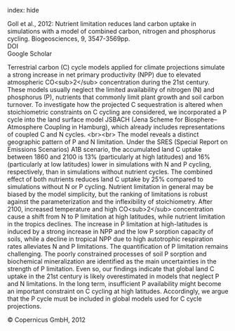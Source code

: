 index: hide

<div class="Citation">

  <div class="Citation-body">
    <div class="Citation-text">Goll et al., 2012: Nutrient limitation reduces land carbon uptake in simulations with a model of combined carbon, nitrogen and phosphorus cycling. <span class="Article-journal">Biogeosciences, </span><span class="Article-volume">9, </span>3547-3569pp.</div>
    <div class="Citation-links">
      <div class="CitationLink" data-href="https://doi.org/10.5194/bg-9-3547-2012">
        <div class="CitationLink-icon CitationLink-Doi"></div>
        <div class="CitationLink-text">DOI</div>
      </div>
      <div class="CitationLink" data-href="https://scholar.google.com/scholar?q=10.5194/bg-9-3547-2012">
        <div class="CitationLink-icon CitationLink-Scholar"></div>
        <div class="CitationLink-text">Google Scholar</div>
      </div>
    </div>
  </div>
</div>

Terrestrial carbon (C) cycle models applied for climate projections simulate a strong increase in net primary productivity (NPP) due to elevated atmospheric CO&lt;sub&gt;2&lt;/sub&gt; concentration during the 21st century. These models usually neglect the limited availability of nitrogen (N) and phosphorus (P), nutrients that commonly limit plant growth and soil carbon turnover. To investigate how the projected C sequestration is altered when stoichiometric constraints on C cycling are considered, we incorporated a P cycle into the land surface model JSBACH (Jena Scheme for Biosphere–Atmosphere Coupling in Hamburg), which already includes representations of coupled C and N cycles. &lt;br&gt;&lt;br&gt; The model reveals a distinct geographic pattern of P and N limitation. Under the SRES (Special Report on Emissions Scenarios) A1B scenario, the accumulated land C uptake between 1860 and 2100 is 13% (particularly at high latitudes) and 16% (particularly at low latitudes) lower in simulations with N and P cycling, respectively, than in simulations without nutrient cycles. The combined effect of both nutrients reduces land C uptake by 25% compared to simulations without N or P cycling. Nutrient limitation in general may be biased by the model simplicity, but the ranking of limitations is robust against the parameterization and the inflexibility of stoichiometry. After 2100, increased temperature and high CO&lt;sub&gt;2&lt;/sub&gt; concentration cause a shift from N to P limitation at high latitudes, while nutrient limitation in the tropics declines. The increase in P limitation at high-latitudes is induced by a strong increase in NPP and the low P sorption capacity of soils, while a decline in tropical NPP due to high autotrophic respiration rates alleviates N and P limitations. The quantification of P limitation remains challenging. The poorly constrained processes of soil P sorption and biochemical mineralization are identified as the main uncertainties in the strength of P limitation. Even so, our findings indicate that global land C uptake in the 21st century is likely overestimated in models that neglect P and N limitations. In the long term, insufficient P availability might become an important constraint on C cycling at high latitudes. Accordingly, we argue that the P cycle must be included in global models used for C cycle projections.

<div class="Citation-copy">
&copy; Copernicus GmbH, 2012
</div>